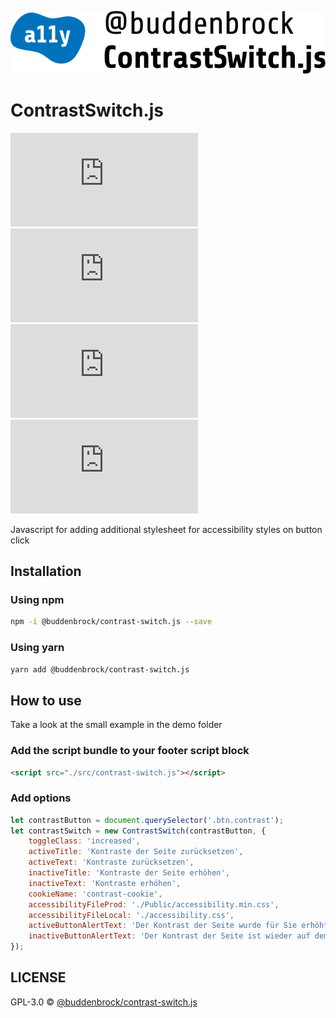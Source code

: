 ![layout][logo-contrast-switch]

[logo-contrast-switch]: src/logo.svg

# ContrastSwitch.js
![GitHub licenze](https://img.shields.io/github/license/Buddenbrock/contrast-switch.js?style=for-the-badge)
![GitHub release](https://img.shields.io/github/package-json/version/Buddenbrock/contrast-switch.js?style=for-the-badge)
![Last commit](https://img.shields.io/github/last-commit/buddenbrock/contrast-switch.js?style=for-the-badge)
![GitHub repo size](https://img.shields.io/github/repo-size/Buddenbrock/contrast-switch.js?style=for-the-badge)

Javascript for adding additional stylesheet for accessibility styles on button click

## Installation
### Using npm
```sh
npm -i @buddenbrock/contrast-switch.js --save
```

### Using yarn
```sh
yarn add @buddenbrock/contrast-switch.js
```

## How to use
Take a look at the small example in the demo folder

### Add the script bundle to your footer script block
```html
<script src="./src/contrast-switch.js"></script>
```

### Add options
```javascript
let contrastButton = document.querySelector('.btn.contrast');
let contrastSwitch = new ContrastSwitch(contrastButton, {
    toggleClass: 'increased',
    activeTitle: 'Kontraste der Seite zurücksetzen',
    activeText: 'Kontraste zurücksetzen',
    inactiveTitle: 'Kontraste der Seite erhöhen',
    inactiveText: 'Kontraste erhöhen',
    cookieName: 'contrast-cookie',
    accessibilityFileProd: './Public/accessibility.min.css',
    accessibilityFileLocal: './accessibility.css',
    activeButtonAlertText: 'Der Kontrast der Seite wurde für Sie erhöht. Nutzen Sie Cookies, um die Einstellung für das komplette Erlebnis zu speichern.',
    inactiveButtonAlertText: 'Der Kontrast der Seite ist wieder auf dem normalen Level',
});
```

## LICENSE
GPL-3.0 &copy; [@buddenbrock/contrast-switch.js](https://github.com/Buddenbrock/contrast-switch.js/blob/master/LICENSE)